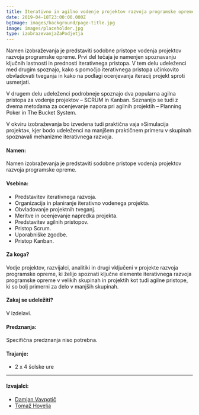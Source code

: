 ```yaml
---
title: Iterativno in agilno vodenje projektov razvoja programske opreme
date: 2019-04-18T23:00:00.000Z
bgImage: images/background/page-title.jpg
image: images/placeholder.jpg
type: izobrazevanjaZaPodjetja
---
```

Namen izobraževanja je predstaviti sodobne pristope vodenja projektov razvoja programske opreme. Prvi del tečaja je namenjen spoznavanju ključnih lastnosti in prednosti iterativnega pristopa. V tem delu udeleženci med drugim spoznajo, kako s pomočjo iterativnega pristopa učinkovito obvladovati tveganja in kako na podlagi ocenjevanja iteracij projekt sproti usmerjati.

V drugem delu udeleženci podrobneje spoznajo dva popularna agilna pristopa za vodenje projektov – SCRUM in Kanban. Seznanijo se tudi z dvema metodama za ocenjevanje napora pri agilnih projektih – Planning Poker in The Bucket System.

V okviru izobraževanja bo izvedena tudi praktična vaja »Simulacija projekta«, kjer bodo udeleženci na manjšem praktičnem primeru v skupinah spoznavali mehanizme iterativnega razvoja.

#### Namen:

Namen izobraževanja je predstaviti sodobne pristope vodenja projektov razvoja programske opreme. 

#### Vsebina:

* Predstavitev iterativnega razvoja.
* Organizacija in planiranje iterativno vodenega projekta.
* Obvladovanje projektnih tveganj.
* Meritve in ocenjevanje napredka projekta.
* Predstavitev agilnih pristopov.
* Pristop Scrum.
* Uporabniške zgodbe.
* Pristop Kanban.

#### Za koga?

Vodje projektov, razvijalci, analitiki in drugi vključeni v projekte razvoja programske opreme, ki želijo spoznati ključne elemente iterativnega razvoja programske opreme v velikih skupinah in projektih kot tudi agilne pristope, ki so bolj primerni za delo v manjših skupinah. 

#### Zakaj se udeležiti?

V izdelavi.

#### Predznanja:

Specifična predznanja niso potrebna.

#### Trajanje:

* 2 x 4 šolske ure

- - -

#### Izvajalci:

* [Damjan Vavpotič](https://akademijafri.si/izvajalci/damjan-vavpotic/)
* [Tomaž Hovelja](https://akademijafri.si/izvajalci/toma%C5%BE-hovelja/)
